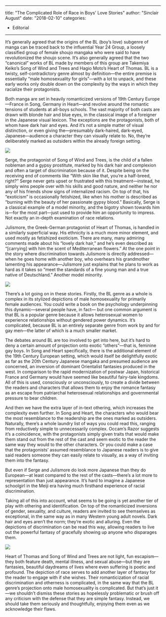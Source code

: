 
---
title: "The Complicated Role of Race in Boys' Love Stories"
author: "Sinclair August"
date: "2018-02-10"
categories:
- Editorial
---

It’s generally agreed that the origins of the BL (boy’s love) subgenre of manga can be traced back to the influential Year 24 Group, a loosely classified group of female shoujo mangaka who were said to have revolutionized the shoujo scene. It’s also generally agreed that the two “canonical” works of BL made by members of this group are Takemiya Keiko’s Song of Wind and Trees and Hagio Moto’s Heart of Thomas. BL is a twisty, self-contradictory genre almost by definition—the entire premise is essentially “male homosexuality for girls”—with a lot to unpack, and these early works only double down on the complexity by the ways in which they racialize their protagonists.

Both manga are set in heavily romanticized versions of 19th Century Europe—France in Song, Germany in Heart—and revolve around the romantic tensions of students at all-boys schools. The vast majority of both casts are drawn with blonde hair and blue eyes, in the classical image of a foreigner in the Japanese visual lexicon. The exceptions are the protagonists, both of whom have dark hair and eyes. And it’s not a simple matter of visual distinction, or even giving the—presumably dark-haired, dark-eyed, Japanese—audience a character they can visually relate to. No, they’re deliberately marked as outsiders within the already foreign setting.

![](https://i0.wp.com/vrvblog.co/wp-content/uploads/2018/10/image1.jpg?resize=569%2C504&#038;ssl=1)

Serge, the protagonist of Song of Wind and Trees, is the child of a fallen nobleman and a gypsy prostitute, marked by his dark hair and complexion and often a target of discrimination because of it. Despite being on the receiving end of comments like “With skin like that, you’re a half-breed, right?” Serge never gets upset or frustrated with this treatment—instead, he simply wins people over with his skills and good nature, and neither he nor any of his friends show signs of internalized racism. On top of that, his “exoticism” is occasionally fetishized, like when his mother is described as “burning with the beauty of her passionate gypsy blood.” Basically, Serge is a classical example of a model minority, and the bigotry shown towards him is—for the most part—just used to provide him an opportunity to impress. Not exactly an in-depth examination of race relations.

Julismore, the Greek-German protagonist of Heart of Thomas, is handled in a similarly superficial way. His ethnicity is a much more minor element, and used mostly as fetishized exoticism. There are many, many admiring comments made about his “lovely dark hair,” and he’s even described as “[carrying] with him the scent of Mediterranean flowers.” At the one point in the story where discrimination towards Julismore is directly addressed—when he goes home with another boy, who overhears his grandmother lamenting his appearance—Julismore just explains that he plans to work as hard as it takes so “meet the standards of a fine young man and a true native of Deutschland.” Another model minority.

![](https://i0.wp.com/vrvblog.co/wp-content/uploads/2018/10/image2.jpg?resize=716%2C504&#038;ssl=1)

There’s a lot going on in these stories. Firstly, the BL genre as a whole is complex in its stylized depictions of male homosexuality for primarily female audiences. You could write a book on the psychology underpinning this dynamic—several people have, in fact— but one common argument is that BL is a popular genre because it allows heterosexual women to experience relationships without gendered power dynamics. It’s complicated, because BL is an entirely separate genre from work by and for gay men—the latter of which is a much smaller market.

The debates around BL are too involved to get into here, but it’s hard to deny a certain amount of projection onto exotic “others”—that is, feminine gay boys. In Song and Heart specifically, there is the additional element of the 19th Century European setting, which would itself be delightfully exotic as far as the 20th Century Japanese mangaka and presumed audience are concerned, an inversion of dominant Orientalist fantasies produced in the west. In comparison to the rapid modernization of postwar Japan, historical France and Germany would have seemed like beautiful fairy-tale kingdoms. All of this is used, consciously or unconsciously, to create a divide between the readers and characters that allows them to enjoy the romance fantasy as an escape from patriarchal heterosexual relationships and governmental pressure to bear children.

And then we have the extra layer of in-text othering, which increases the complexity even further. In Song and Heart, the characters who would bear the most resemblance to the readership are the ones marked as outsiders. Naturally, there’s a whole laundry list of ways you could read this, ranging from reductively simple to unnecessarily complex. Occam’s Razor suggests it’s a coincidence, with the protagonists simply given traits that would make them stand out from the rest of the cast and seem exotic to the reader the same way they would to the other characters. Or you could make a case that the protagonists’ assumed resemblance to Japanese readers is to give said readers someone they can easily relate to visually, as a way of inviting them into the fantasy. 

But even if Serge and Julismore do look more Japanese than they do European—at least compared to the rest of the casts—there’s a lot more to representation than just appearance. It’s hard to imagine a Japanese schoolgirl in the Meiji era having much firsthand experience of racial discrimination.

Taking all of this into account, what seems to be going is yet another tier of play with othering and identification. On top of the romanticized inversions of gender, sexuality, and culture, readers are invited to see themselves as exceptional, in the same way as in many Western young adult novels. Dark hair and eyes aren’t the norm; they’re exotic and alluring. Even the depictions of discrimination can be read this way, allowing readers to live out the powerful fantasy of gracefully showing up anyone who disparages them.

![](https://i1.wp.com/vrvblog.co/wp-content/uploads/2018/10/image3.jpg?resize=560%2C862&#038;ssl=1)

Heart of Thomas and Song of Wind and Trees are not light, fun escapism—they both feature death, mental illness, and sexual abuse—but they are fantasies, beautiful daydreams of lives where even suffering is poetic and profound. The depiction of race serves to add another layer of fantasy for the reader to engage with if she wishes. Their romanticization of racial discrimination and otherness is complicated, in the same way that the BL genre’s projection onto male homosexuality is complicated. But that’s just it—we shouldn’t dismiss these stories as hopelessly problematic or brush off any criticism with the defense that they are simple fantasy. Instead, we should take them seriously and thoughtfully, enjoying them even as we acknowledge their flaws.

